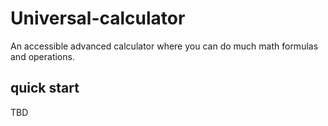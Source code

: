 # Universal-calculator
An accessible advanced calculator where you can do much math formulas and operations.

## quick start

TBD